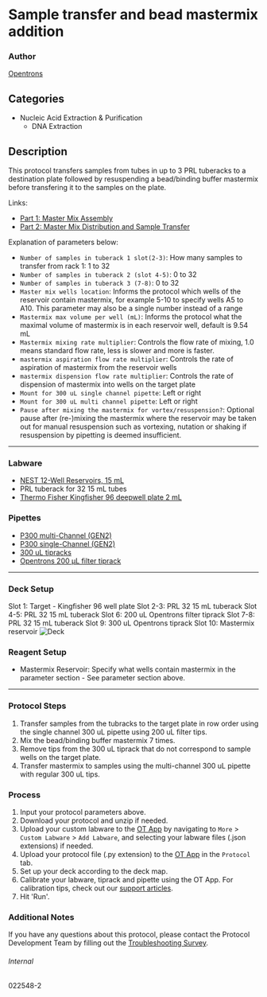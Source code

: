 # Sample transfer and bead mastermix addition

### Author
[Opentrons](https://opentrons.com/)

## Categories
* Nucleic Acid Extraction & Purification
	* DNA Extraction

## Description
This protocol transfers samples from tubes in up to 3 PRL tuberacks to a destination plate followed by resuspending a bead/binding buffer mastermix before transfering it to the samples on the plate.

Links:
* [Part 1: Master Mix Assembly](./022548)
* [Part 2: Master Mix Distribution and Sample Transfer](./0225482-2)


Explanation of parameters below:
* `Number of samples in tuberack 1 slot(2-3)`: How many samples to transfer from rack 1: 1 to 32
* `Number of samples in tuberack 2 (slot 4-5)`: 0 to 32
* `Number of samples in tuberack 3 (7-8)`: 0 to 32
* `Master mix wells location`: Informs the protocol which wells of the reservoir contain mastermix, for example 5-10 to specify wells A5 to A10. This parameter may also be a single number instead of a range
* `Mastermix max volume per well (mL)`: Informs the protocol what the maximal volume of mastermix is in each reservoir well, default is 9.54 mL
* `Mastermix mixing rate multiplier`: Controls the flow rate of mixing, 1.0 means standard flow rate, less is slower and more is faster.
* `mastermix aspiration flow rate multiplier`: Controls the rate of aspiration of mastermix from the reservoir wells
* `mastermix dispension flow rate multiplier`: Controls the rate of dispension of mastermix into wells on the target plate
* `Mount for 300 uL single channel pipette`: Left or right
* `Mount for 300 uL multi channel pipette`: Left or right
* `Pause after mixing the mastermix for vortex/resuspension?`: Optional pause after (re-)mixing the mastermix where the reservoir may be taken out for manual resuspension such as vortexing, nutation or shaking if resuspension by pipetting is deemed insufficient.

---

### Labware
* [NEST 12-Well Reservoirs, 15 mL](https://shop.opentrons.com/nest-12-well-reservoirs-15-ml/)
* PRL tuberack for 32 15 mL tubes
* [Thermo Fisher Kingfisher 96 deepwell plate 2 mL](https://www.thermofisher.com/order/catalog/product/A43075)


### Pipettes
* [P300 multi-Channel (GEN2)](https://shop.opentrons.com/8-channel-electronic-pipette/)
* [P300 single-Channel (GEN2)](https://shop.opentrons.com/single-channel-electronic-pipette-p20/)
* [300 uL tipracks](https://shop.opentrons.com/opentrons-300ul-tips-1000-refills/)
* [Opentrons 200 µL filter tiprack](https://shop.opentrons.com/opentrons-200ul-filter-tips/)

---

### Deck Setup
Slot 1: Target - Kingfisher 96 well plate
Slot 2-3: PRL 32 15 mL tuberack
Slot 4-5: PRL 32 15 mL tuberack
Slot 6: 200 uL Opentrons filter tiprack
Slot 7-8: PRL 32 15 mL tuberack
Slot 9: 300 uL Opentrons tiprack
Slot 10: Mastermix reservoir
![Deck](https://opentrons-protocol-library-website.s3.amazonaws.com/custom-README-images/022548/2/deck.jpg)

### Reagent Setup
* Mastermix Reservoir: Specify what wells contain mastermix in the parameter section - See parameter section above.

---

### Protocol Steps
1. Transfer samples from the tubracks to the target plate in row order using the single channel 300 uL pipette using 200 uL filter tips.
2. Mix the bead/binding buffer mastermix 7 times.
3. Remove tips from the 300 uL tiprack that do not correspond to sample wells on the target plate.
3. Transfer mastermix to samples using the multi-channel 300 uL pipette with regular 300 uL tips.

### Process
1. Input your protocol parameters above.
2. Download your protocol and unzip if needed.
3. Upload your custom labware to the [OT App](https://opentrons.com/ot-app) by navigating to `More` > `Custom Labware` > `Add Labware`, and selecting your labware files (.json extensions) if needed.
4. Upload your protocol file (.py extension) to the [OT App](https://opentrons.com/ot-app) in the `Protocol` tab.
5. Set up your deck according to the deck map.
6. Calibrate your labware, tiprack and pipette using the OT App. For calibration tips, check out our [support articles](https://support.opentrons.com/en/collections/1559720-guide-for-getting-started-with-the-ot-2).
7. Hit 'Run'.

### Additional Notes
If you have any questions about this protocol, please contact the Protocol Development Team by filling out the [Troubleshooting Survey](https://protocol-troubleshooting.paperform.co/).

###### Internal
022548-2

